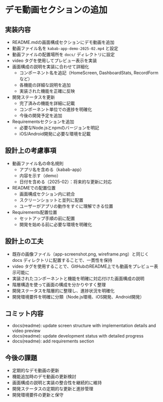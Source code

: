 # デモ動画セクションの追加

## 実装内容
- README.mdの画面構成セクションにデモ動画を追加
- 動画ファイル名を `kabab-app-demo-2025-02.mp4` と設定
- 動画ファイルの配置場所を `docs/` ディレクトリに設定
- video タグを使用してプレビュー表示を実装
- 画面構成の説明を実装に合わせて詳細化
  - コンポーネント名を追記（HomeScreen, DashboardStats, RecordForm など）
  - 各機能の詳細な説明を追加
  - 実装された機能を正確に反映
- 開発ステータスを更新
  - 完了済みの機能を詳細に記載
  - コンポーネント単位での進捗を明確化
  - 今後の開発予定を追加
- Requirementsセクションを追加
  - 必要なNode.jsとnpmのバージョンを明記
  - iOS/Android開発に必要な環境を記載

## 設計上の考慮事項
- 動画ファイル名の命名規則
  - アプリ名を含める（kabab-app）
  - 内容を示す（demo）
  - 日付を含める（2025-02）：将来的な更新に対応
- READMEでの配置位置
  - 画面構成セクション内に統合
  - スクリーンショットと並列に配置
  - ユーザーがアプリの動作をすぐに理解できる位置
- Requirements配置位置
  - セットアップ手順の前に配置
  - 開発を始める前に必要な環境を明確化

## 設計上の工夫
- 既存の画像ファイル（app-screenshot.png, wireframe.png）と同じく docs ディレクトリに配置することで、一貫性を保持
- video タグを使用することで、GitHubのREADME上でも動画をプレビュー表示可能に
- 実装されたコンポーネントと機能を明確に対応付けた画面構成の説明
- 階層構造を使って画面の構成を分かりやすく整理
- 開発ステータスを階層的に整理し、進捗状況を明確化
- 開発環境要件を明確に分類（Node.js環境、iOS開発、Android開発）

## コミット内容
- docs(readme): update screen structure with implementation details and video preview
- docs(readme): update development status with detailed progress
- docs(readme): add requirements section

## 今後の課題
- 定期的なデモ動画の更新
- 機能追加時のデモ動画の更新検討
- 画面構成の説明と実装の整合性を継続的に維持
- 開発ステータスの定期的な更新と進捗管理
- 開発環境要件の更新と保守
